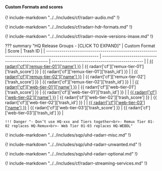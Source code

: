 #### Custom Formats and scores

{! include-markdown "../../includes/cf/radarr-audio.md" !}

{! include-markdown "../../includes/cf/radarr-hdr-formats.md" !}

{! include-markdown "../../includes/cf/radarr-movie-versions-imaxe.md" !}

??? summary "HQ Release Groups - [CLICK TO EXPAND]"
    | Custom Format                                                                                             | Score                                              | Trash ID                                        |
    | --------------------------------------------------------------------------------------------------------- | -------------------------------------------------- | ----------------------------------------------- |
    | [{{ radarr['cf']['remux-tier-01']['name'] }}](/Radarr/Radarr-collection-of-custom-formats/#remux-tier-01) | {{ radarr['cf']['remux-tier-01']['trash_score'] }} | {{ radarr['cf']['remux-tier-01']['trash_id'] }} |
    | [{{ radarr['cf']['remux-tier-02']['name'] }}](/Radarr/Radarr-collection-of-custom-formats/#remux-tier-02) | {{ radarr['cf']['remux-tier-02']['trash_score'] }} | {{ radarr['cf']['remux-tier-02']['trash_id'] }} |
    | [{{ radarr['cf']['web-tier-01']['name'] }}](/Radarr/Radarr-collection-of-custom-formats/#web-tier-01)     | {{ radarr['cf']['web-tier-01']['trash_score'] }}   | {{ radarr['cf']['web-tier-01']['trash_id'] }}   |
    | [{{ radarr['cf']['web-tier-02']['name'] }}](/Radarr/Radarr-collection-of-custom-formats/#web-tier-02)     | {{ radarr['cf']['web-tier-02']['trash_score'] }}   | {{ radarr['cf']['web-tier-02']['trash_id'] }}   |
    | [{{ radarr['cf']['web-tier-03']['name'] }}](/Radarr/Radarr-collection-of-custom-formats/#web-tier-03)     | {{ radarr['cf']['web-tier-03']['trash_score'] }}   | {{ radarr['cf']['web-tier-03']['trash_id'] }}   |

    !!! Danger "- Don’t use HQ-xxx and Tiers together<br>- Remux Tier 01-02 replaces HQ-Remux<br>- Web Tier 01-03 replaces HQ-WEBDL"

{! include-markdown "../../includes/sqp/uhd-radarr-misc.md" !}

{! include-markdown "../../includes/sqp/uhd-radarr-unwanted.md" !}

{! include-markdown "../../includes/sqp/uhd-radarr-optional.md" !}

{! include-markdown "../../includes/cf/radarr-streaming-services.md" !}
